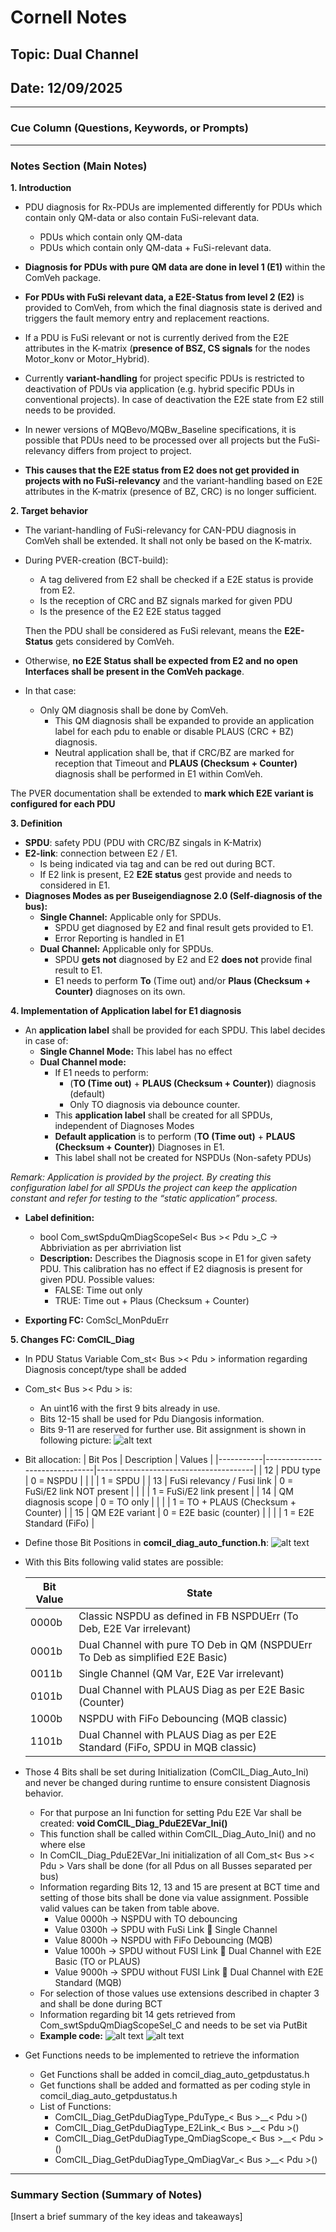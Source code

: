 # Cornell Notes

## Topic: Dual Channel

## Date: 12/09/2025

---

### Cue Column (Questions, Keywords, or Prompts)

---

### Notes Section (Main Notes)

**1. Introduction**

- PDU diagnosis for Rx-PDUs are implemented differently for PDUs which contain only QM-data or also contain FuSi-relevant data.
  - PDUs which contain only QM-data
  - PDUs which contain only QM-data + FuSi-relevant data.

- **Diagnosis for PDUs with pure QM data are done in level 1 (E1)** within the ComVeh package. 
- **For PDUs with FuSi relevant data, a E2E-Status from level 2 (E2)** is provided to ComVeh, from which the final diagnosis state is derived and triggers the fault memory entry and replacement reactions.
- If a PDU is FuSi relevant or not is currently derived from the E2E attributes in the K-matrix (**presence of BSZ, CS signals** for the nodes Motor_konv or Motor_Hybrid).

- Currently **variant-handling** for project specific PDUs is restricted to deactivation of PDUs via application (e.g. hybrid specific PDUs in conventional projects). In case of deactivation the E2E state from E2 still needs to be provided.

- In newer versions of MQBevo/MQBw_Baseline specifications, it is possible that PDUs need to be processed over all projects but the FuSi-relevancy differs from project to project. 
- **This causes that the E2E status from E2 does not get provided in projects with no FuSi-relevancy** and the variant-handling based on E2E attributes in the K-matrix (presence of BZ, CRC) is no longer sufficient.

**2. Target behavior**

- The variant-handling of FuSi-relevancy for CAN-PDU diagnosis in ComVeh shall be extended. It shall not only be based on the K-matrix. 
- During PVER-creation (BCT-build):
  - A tag delivered from E2 shall be checked if a E2E status is provide from E2. 
  - Is the reception of CRC and BZ signals marked for given PDU
  - Is the presence of the E2 E2E status tagged
  
  Then the PDU shall be considered as FuSi relevant, means the **E2E-Status** gets considered by ComVeh.

- Otherwise, **no E2E Status shall be expected from E2 and no open Interfaces shall be present in the ComVeh package**. 
- In that case:
  - Only QM diagnosis shall be done by ComVeh. 
    - This QM diagnosis shall be expanded to provide an application label for each pdu to enable or disable PLAUS (CRC + BZ) diagnosis. 
    - Neutral application shall be, that if CRC/BZ are marked for reception that Timeout and **PLAUS (Checksum + Counter)** diagnosis shall be performed in E1 within ComVeh.

The PVER documentation shall be extended to **mark which E2E variant is configured for each PDU**

**3. Definition**

- **SPDU**: safety PDU (PDU with CRC/BZ singals in K-Matrix)
- **E2-link**: connection between E2 / E1. 
  - Is being indicated via tag and can be red out during BCT. 
  - If E2 link is present, E2 **E2E status** gest provide and needs to considered in E1.
- **Diagnoses Modes as per Buseigendiagnose 2.0 (Self-diagnosis of the bus):**
  - **Single Channel:** Applicable only for SPDUs. 
    - SPDU get diagnosed by E2 and final result gets provided to E1. 
    - Error Reporting is handled in E1
  - **Dual Channel:** Applicable only for SPDUs. 
    - SPDU **gets not** diagnosed by E2 and E2 **does not** provide final result to E1. 
    - E1 needs to perform **To** (Time out) and/or **Plaus (Checksum + Counter)** diagnoses on its own.

**4. Implementation of Application label for E1 diagnosis**
- An **application label** shall be provided for each SPDU. This label decides in case of:
  - **Single Channel Mode:** This label has no effect
  - **Dual Channel mode:**
    - If E1 needs to perform:
      - (**TO (Time out)** + **PLAUS (Checksum + Counter)**) diagnosis (default)
      - Only TO diagnosis via debounce counter.
    - This **application label** shall be created for all SPDUs, independent of Diagnoses Modes  
    - **Default application** is to perform (**TO (Time out)** + **PLAUS (Checksum + Counter)**) Diagnoses in E1.
    - This label shall not be created for NSPDUs (Non-safety PDUs)

*Remark: Application is provided by the project. By creating this configuration label for all SPDUs the project can keep the application constant and refer for testing to the “static application” process.*
- **Label definition:**

  - bool Com_swtSpduQmDiagScopeSel< Bus >< Pdu >_C -> Abbriviation as per abrriviation list
  - **Description:** Describes the Diagnosis scope in E1 for given safety PDU. This calibration has no effect if E2 diagnosis is present for given PDU. Possible values: 
    - FALSE: Time out only
    - TRUE: Time out + Plaus (Checksum + Counter)
- **Exporting FC:** ComScl_MonPduErr

**5. Changes FC: ComCIL_Diag**

- In PDU Status Variable Com_st< Bus >< Pdu > information regarding Diagnosis concept/type shall be added
- Com_st< Bus >< Pdu > is:
  - An uint16 with the first 9 bits already in use.
  - Bits 12-15 shall be used for Pdu Diangosis information. 
  - Bits 9-11 are reserved for further use. Bit assignment is shown in following picture:
    ![alt text](image.png)
- Bit allocation:
    | Bit Pos   | Description                   | Values                                |
    |-----------|-------------------------------|---------------------------------------|
    | 12        | PDU type                      | 0 = NSPDU                             |
    |           |                               | 1 = SPDU                              |
    | 13        | FuSi relevancy / Fusi link    | 0 = FuSi/E2 link NOT present          |
    |           |                               | 1 = FuSi/E2 link present              |
    | 14        | QM diagnosis scope            | 0 = TO only                           |
    |           |                               | 1 = TO + PLAUS (Checksum + Counter)   |
    | 15        | QM E2E variant                | 0 = E2E basic (counter)               |
    |           |                               | 1 = E2E Standard (FiFo)               |

- Define those Bit Positions in **comcil_diag_auto_function.h**:
    ![alt text](image-1.png)

- With this Bits following valid states are possible:

    | Bit Value | State                                                                         |
    |----------|--------------------------------------------------------------------------------|
    | 0000b    | Classic NSPDU as defined in FB NSPDUErr (To Deb, E2E Var irrelevant)           |
    | 0001b    | Dual Channel with pure TO Deb in QM (NSPDUErr To Deb as simplified E2E Basic)  |
    | 0011b    | Single Channel (QM Var, E2E Var irrelevant)                                    |
    | 0101b    | Dual Channel with PLAUS Diag as per E2E Basic (Counter)                        |
    | 1000b    | NSPDU with FiFo Debouncing (MQB classic)                                       |
    | 1101b    | Dual Channel with PLAUS Diag as per E2E Standard (FiFo, SPDU in MQB classic)   |

- Those 4 Bits shall be set during Initialization (ComCIL_Diag_Auto_Ini) and never be changed during runtime to ensure consistent Diagnosis behavior.
  - For that purpose an Ini function for setting Pdu E2E Var shall be created: **void ComCIL_Diag_PduE2EVar_Ini()**
  - This function shall be called within ComCIL_Diag_Auto_Ini() and no where else
  - In ComCIL_Diag_PduE2EVar_Ini initialization of all Com_st< Bus >< Pdu > Vars shall be done (for all Pdus on all Busses separated per bus)
  - Information regarding Bits 12, 13 and 15 are present at BCT time and setting of those bits shall be done via value assignment. Possible valid values can be taken from table above.
    - Value 0000h -> NSPDU with TO debouncing
    - Value 0300h -> SPDU with FuSi Link  Single Channel
    - Value 8000h -> NSPDU with FiFo Debouncing (MQB)
    - Value 1000h -> SPDU without FUSI Link  Dual Channel with E2E Basic (TO or PLAUS)
    - Value 9000h -> SPDU without FUSI Link  Dual Channel with E2E Standard (MQB)
  - For selection of those values use extensions described in chapter 3 and shall be done during BCT
  - Information regarding bit 14 gets retrieved from Com_swtSpduQmDiagScopeSel<Bus><Pdu>_C and needs to be set via PutBit
  - **Example code:**
    ![alt text](image-2.png)
    ![alt text](image-3.png)
- Get Functions needs to be implemented to retrieve the information
    - Get Functions shall be added in comcil_diag_auto_getpdustatus.h
    - Get functions shall be added and formatted as per coding style in comcil_diag_auto_getpdustatus.h
    - List of Functions:
        - ComCIL_Diag_GetPduDiagType_PduType_< Bus >__< Pdu >()
        - ComCIL_Diag_GetPduDiagType_E2Link_< Bus >__< Pdu >()
        - ComCIL_Diag_GetPduDiagType_QmDiagScope_< Bus >__< Pdu >()
        - ComCIL_Diag_GetPduDiagType_QmDiagVar_< Bus >__< Pdu >()


---

### Summary Section (Summary of Notes)

[Insert a brief summary of the key ideas and takeaways]
